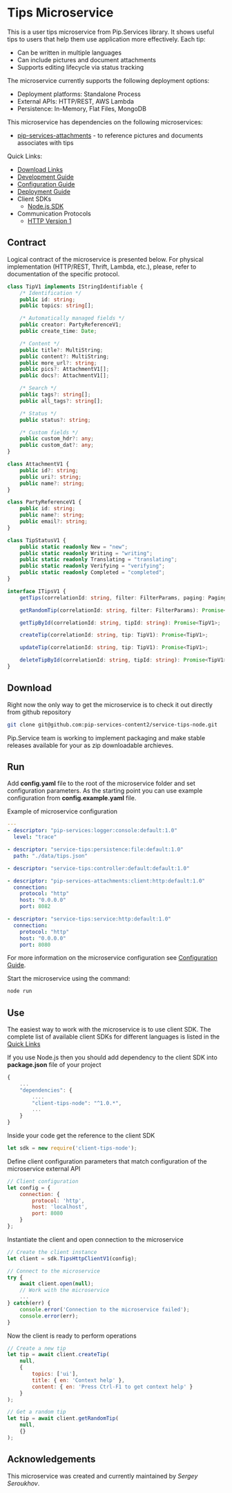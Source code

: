 # Tips Microservice

This is a user tips microservice from Pip.Services library. 
It shows useful tips to users that help them use application more effectively.
Each tip:
- Can be written in multiple languages
- Can include pictures and document attachments
- Supports editing lifecycle via status tracking

The microservice currently supports the following deployment options:
* Deployment platforms: Standalone Process
* External APIs: HTTP/REST, AWS Lambda
* Persistence: In-Memory, Flat Files, MongoDB

This microservice has dependencies on the following microservices:
- [pip-services-attachments](https://github.com/pip-services-content2/pip-services-attachments-node) - to reference pictures and documents associates with tips

<a name="links"></a> Quick Links:

* [Download Links](doc/Downloads.md)
* [Development Guide](doc/Development.md)
* [Configuration Guide](doc/Configuration.md)
* [Deployment Guide](doc/Deployment.md)
* Client SDKs
  - [Node.js SDK](https://github.com/pip-services-content2/client-tips-node)
* Communication Protocols
  - [HTTP Version 1](doc/HttpProtocolV1.md)

##  Contract

Logical contract of the microservice is presented below. For physical implementation (HTTP/REST, Thrift, Lambda, etc.),
please, refer to documentation of the specific protocol.

```typescript
class TipV1 implements IStringIdentifiable {
    /* Identification */
    public id: string;
    public topics: string[];

    /* Automatically managed fields */
    public creator: PartyReferenceV1;
    public create_time: Date;

    /* Content */
    public title?: MultiString;
    public content?: MultiString;
    public more_url?: string;
    public pics?: AttachmentV1[];
    public docs?: AttachmentV1[];

    /* Search */
    public tags?: string[];
    public all_tags?: string[];

    /* Status */
    public status?: string;

    /* Custom fields */
    public custom_hdr?: any;
    public custom_dat?: any;
}

class AttachmentV1 {
    public id?: string;
    public uri?: string;
    public name?: string;
}

class PartyReferenceV1 {
    public id: string;
    public name?: string;
    public email?: string;
}

class TipStatusV1 {
    public static readonly New = "new";
    public static readonly Writing = "writing";
    public static readonly Translating = "translating";
    public static readonly Verifying = "verifying";
    public static readonly Completed = "completed";
}

interface ITipsV1 {
    getTips(correlationId: string, filter: FilterParams, paging: PagingParams): Promise<DataPage<TipV1>>;

    getRandomTip(correlationId: string, filter: FilterParams): Promise<TipV1>;

    getTipById(correlationId: string, tipId: string): Promise<TipV1>;

    createTip(correlationId: string, tip: TipV1): Promise<TipV1>;

    updateTip(correlationId: string, tip: TipV1): Promise<TipV1>;

    deleteTipById(correlationId: string, tipId: string): Promise<TipV1>;
}
```

## Download

Right now the only way to get the microservice is to check it out directly from github repository
```bash
git clone git@github.com:pip-services-content2/service-tips-node.git
```

Pip.Service team is working to implement packaging and make stable releases available for your 
as zip downloadable archieves.

## Run

Add **config.yaml** file to the root of the microservice folder and set configuration parameters.
As the starting point you can use example configuration from **config.example.yaml** file. 

Example of microservice configuration
```yaml
---
- descriptor: "pip-services:logger:console:default:1.0"
  level: "trace"

- descriptor: "service-tips:persistence:file:default:1.0"
  path: "./data/tips.json"

- descriptor: "service-tips:controller:default:default:1.0"

- descriptor: "pip-services-attachments:client:http:default:1.0"
  connection:
    protocol: "http"
    host: "0.0.0.0"
    port: 8082

- descriptor: "service-tips:service:http:default:1.0"
  connection:
    protocol: "http"
    host: "0.0.0.0"
    port: 8080
```
 
For more information on the microservice configuration see [Configuration Guide](Configuration.md).

Start the microservice using the command:
```bash
node run
```

## Use

The easiest way to work with the microservice is to use client SDK. 
The complete list of available client SDKs for different languages is listed in the [Quick Links](#links)

If you use Node.js then you should add dependency to the client SDK into **package.json** file of your project
```javascript
{
    ...
    "dependencies": {
        ....
        "client-tips-node": "^1.0.*",
        ...
    }
}
```

Inside your code get the reference to the client SDK
```javascript
let sdk = new require('client-tips-node');
```

Define client configuration parameters that match configuration of the microservice external API
```javascript
// Client configuration
let config = {
    connection: {
        protocol: 'http',
        host: 'localhost', 
        port: 8080
    }
};
```

Instantiate the client and open connection to the microservice
```javascript
// Create the client instance
let client = sdk.TipsHttpClientV1(config);

// Connect to the microservice
try {
    await client.open(null);
    // Work with the microservice
    ...
} catch(err) {
    console.error('Connection to the microservice failed');
    console.error(err);
}
```

Now the client is ready to perform operations
```javascript
// Create a new tip
let tip = await client.createTip(
    null,
    { 
        topics: ['ui'],
        title: { en: 'Context help' },
        content: { en: 'Press Ctrl-F1 to get context help' }
    }
);
```

```javascript
// Get a random tip
let tip = await client.getRandomTip(
    null,
    {}
);
```    

## Acknowledgements

This microservice was created and currently maintained by *Sergey Seroukhov*.


